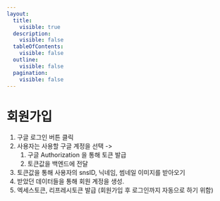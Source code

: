 ```yaml
---
layout:
  title:
    visible: true
  description:
    visible: false
  tableOfContents:
    visible: false
  outline:
    visible: false
  pagination:
    visible: false
---
```


# 회원가입

1. 구글 로그인 버튼 클릭
2. 사용자는 사용할  구글 계정을 선택 ->&#x20;
   1. 구글 Authorization 을 통해 토큰 발급
   2. 토큰값을 백엔드에 전달
3. 토큰값을 통해 사용자의 snsID, 닉네임, 썸네일 이미지를 받아오기
4. 받았던 데이터들을 통해 회원 계정을 생성.
5. 엑세스토큰, 리프레시토큰 발급 (회원가입 후 로그인까지 자동으로 하기 위함)
